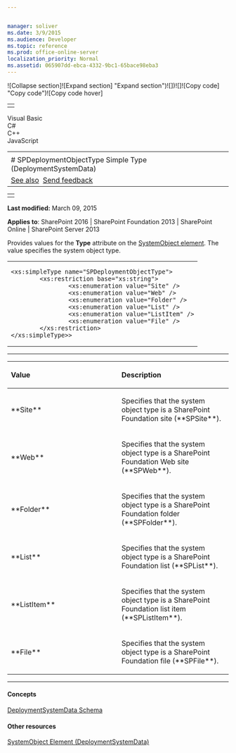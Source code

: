 ```yaml
---


manager: soliver
ms.date: 3/9/2015
ms.audience: Developer
ms.topic: reference
ms.prod: office-online-server
localization_priority: Normal
ms.assetid: 065907dd-ebca-4332-9bc1-65bace98eba3
---
```


![Collapse
section]![Expand
section] "Expand section")![]()![])![]![]()![Copy
code] "Copy code")![Copy code
hover]
<table>
<tbody>
<tr class="odd">
<td align="left"></td>
</tr>
</tbody>
</table>

Visual Basic  
C\#  
C++  
JavaScript  

<table>
<tbody>
<tr class="odd">
<td align="left"><span id="runningHeaderText"></span></td>
</tr>
<tr class="even">
<td align="left"># SPDeploymentObjectType Simple Type (DeploymentSystemData)</td>
</tr>
<tr class="odd">
<td align="left"><a href="#seeAlsoToggle">See also</a>  <span id="headfeedbackarea" class="feedbackhead"><a href="javascript:SubmitFeedback(&#39;docthis@Microsoft.com&#39;,&#39;&#39;,&#39;&#39;,&#39;&#39;,&#39;1.0.18082.1225&#39;,&#39;%0\dThank%20you%20for%20your%20feedback.%20The%20developer%20writing%20teams%20use%20your%20feedback%20to%20improve%20documentation.%20While%20we%20are%20reviewing%20your%20feedback,%20we%20may%20send%20you%20e-mail%20to%20ask%20for%20clarification%20or%20feedback%20on%20a%20solution.%20We%20do%20not%20use%20your%20e-mail%20address%20for%20any%20other%20purpose%20and%20we%20delete%20it%20after%20we%20finish%20our%20review.%0\AFor%20further%20information%20about%20the%20privacy%20policies%20of%20Microsoft,%20please%20see%20http://privacy.microsoft.com/en-us/default.aspx.%0\A%0\d&#39;,&#39;Customer%20feedback&#39;);">Send feedback</a></span></td>
</tr>
</tbody>
</table>

<table>
<colgroup>
<col width="100%" />
</colgroup>
<tbody>
<tr class="odd">
<td align="left"></td>
</tr>
</tbody>
</table>

**Last modified:** March 09, 2015

**Applies to**: SharePoint 2016 | SharePoint Foundation 2013 |
SharePoint Online | SharePoint Server 2013

Provides values for the **Type** attribute on
the [SystemObject element](systemobject-element-deploymentsystemdata.md).
The value specifies the system object type.

<span codelanguage="other"></span>
<table>
<colgroup>
<col width="100%" />
</colgroup>
<tbody>
<tr class="odd">
<td align="left"><pre><code>&lt;xs:simpleType name=&quot;SPDeploymentObjectType&quot;&gt;
        &lt;xs:restriction base=&quot;xs:string&quot;&gt;
                &lt;xs:enumeration value=&quot;Site&quot; /&gt;
                &lt;xs:enumeration value=&quot;Web&quot; /&gt;
                &lt;xs:enumeration value=&quot;Folder&quot; /&gt;
                &lt;xs:enumeration value=&quot;List&quot; /&gt; 
                &lt;xs:enumeration value=&quot;ListItem&quot; /&gt;
                &lt;xs:enumeration value=&quot;File&quot; /&gt;
        &lt;/xs:restriction&gt;
&lt;/xs:simpleType&gt;&gt;</code></pre></td>
</tr>
</tbody>
</table>


-------------------------------------------------------------------------------------------------------------------------------------------------------------------------------------------------------

<table>
<colgroup>
<col width="50%" />
<col width="50%" />
</colgroup>
<thead>
<tr class="header">
<th align="left"><p>Value</p></th>
<th align="left"><p>Description</p></th>
</tr>
</thead>
<tbody>
<tr class="odd">
<td align="left"><p>**Site**</p></td>
<td align="left"><p>Specifies that the system object type is a SharePoint Foundation site (**SPSite**).</p></td>
</tr>
<tr class="even">
<td align="left"><p>**Web**</p></td>
<td align="left"><p>Specifies that the system object type is a SharePoint Foundation Web site (**SPWeb**).</p></td>
</tr>
<tr class="odd">
<td align="left"><p>**Folder**</p></td>
<td align="left"><p>Specifies that the system object type is a SharePoint Foundation folder (**SPFolder**).</p></td>
</tr>
<tr class="even">
<td align="left"><p>**List**</p></td>
<td align="left"><p>Specifies that the system object type is a SharePoint Foundation list (**SPList**).</p></td>
</tr>
<tr class="odd">
<td align="left"><p>**ListItem**</p></td>
<td align="left"><p>Specifies that the system object type is a SharePoint Foundation list item (**SPListItem**).</p></td>
</tr>
<tr class="even">
<td align="left"><p>**File**</p></td>
<td align="left"><p>Specifies that the system object type is a SharePoint Foundation file (**SPFile**).</p></td>
</tr>
</tbody>
</table>


-------------------------------------------------------------------------------------------------------------------------------------------------------------------------------------------

#### Concepts

[DeploymentSystemData
Schema](deploymentsystemdata-schema.md)</span>

#### Other resources

[SystemObject Element
(DeploymentSystemData)](systemobject-element-deploymentsystemdata.md)</span>








